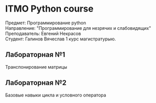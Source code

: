 # ITMO Python course

Предмет: Программирование python  
Направление: "Программирование для незрячих и слабовидящих"  
Преподаватель: Евгений Некрасов  
Студент: Галинов Вячеслав 1 курс магистратурыю.  

## Лабораторная №1

Транспонирование матрицы

## Лабораторная №2

Базовые навыки цикла и условного оператора
